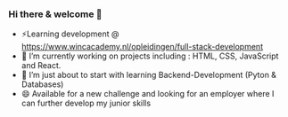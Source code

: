 ### Hi there & welcome 👋
- ⚡Learning development @ https://www.wincacademy.nl/opleidingen/full-stack-development
- 🔭 I’m currently working on projects including : HTML, CSS, JavaScript and React. 
- 🌱 I’m just about to start with learning Backend-Development (Pyton & Databases)
- 😄 Available for a new challenge and looking for an employer where I can further develop my junior skills




<!--
**schippersdennis/schippersdennis** is a ✨ _special_ ✨ repository because its `README.md` (this file) appears on your GitHub profile.

Here are some ideas to get you started:

- 🔭 I’m currently working on ...
-
- 👯 I’m looking to collaborate on ...
- 🤔 I’m looking for help with ...
- 💬 Ask me about ...
- 
-  Pronouns: ...
- ⚡ Fun fact: ...
-->
